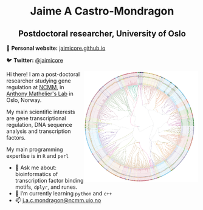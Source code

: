 <h1 align="center"> Jaime A Castro-Mondragon </h1>

<h2 align="center"> Postdoctoral researcher, University of Oslo</h2>

  
📝 **Personal website:** [jaimicore.github.io](https://jaimicore.github.io/)

🐦 **Twitter:** [@jaimicore](https://twitter.com/jaimicore)
 
<img align="right" src="https://github.com/jaimicore/jaimicore/blob/main/JASPAR.png" width="300">

Hi there! I am a post-doctoral researcher studying gene regulation at [NCMM](https://www.med.uio.no/ncmm/english/), in [Anthony Mathelier's Lab](https://mathelierlab.com/) in Oslo, Norway.

My main scientific interests are gene transcriptional regulation, DNA sequence analysis and transcription factors.

My main programming expertise is in `R` and `perl`

- 💬 Ask me about: bioinformatics of transcription factor binding motifs, `dplyr`, and runes.
- 🌱 I’m currently learning `python` and `c++`
- 📫 j.a.c.mondragon@ncmm.uio.no 

<!--
**jaimicore/jaimicore** is a ✨ _special_ ✨ repository because its `README.md` (this file) appears on your GitHub profile.

Here are some ideas to get you started:

- 🔭 I’m currently working on ...
- 🌱 I’m currently learning ...
- 👯 I’m looking to collaborate on ...
- 🤔 I’m looking for help with ...
 ...
- 📫 How to reach me: ...
- 😄 Pronouns: ...
- ⚡ Fun fact: ...
-->
